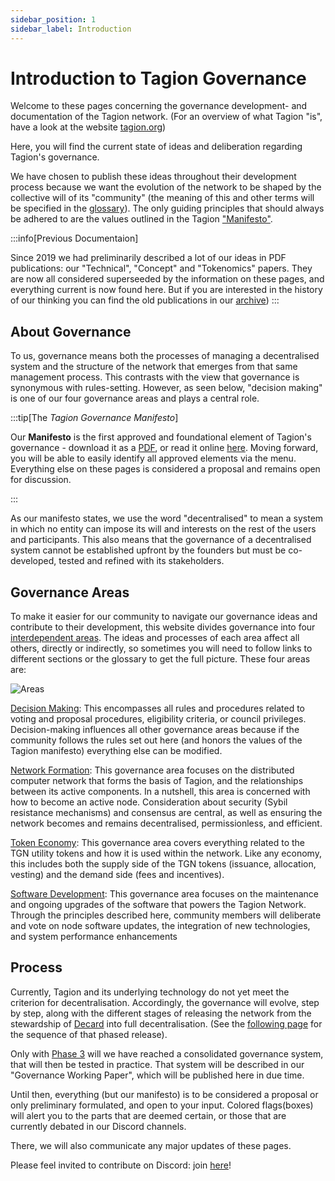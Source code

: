 ```yaml
---
sidebar_position: 1
sidebar_label: Introduction
---
```


# Introduction to Tagion Governance 

Welcome to these pages concerning the governance development- and documentation of the Tagion network.
(For an overview of what Tagion "is", have a look at the website [tagion.org](https://tagion.org))

Here, you will find the current state of ideas and deliberation regarding Tagion's governance. 

We have chosen to publish these ideas throughout their development process because we want the evolution of the network to be shaped by the collective will of its "community" (the meaning of this and other terms will be specified in the [glossary](./glossary)). The only guiding principles that should always be adhered to are the values outlined in the Tagion ["Manifesto"](./manifesto). 

:::info[Previous Documentaion]

Since 2019 we had preliminarily described a lot of our ideas in PDF publications: our "Technical", "Concept" and "Tokenomics" papers. They are now all considered superseeded by the information on these pages, and everything current is now found here. But if you are interested in the history of our thinking you can find the old publications in our [archive](./intro/archive))
:::



## About Governance

To us, governance means both the processes of managing a decentralised system and the structure of the network that emerges from that same management process. This contrasts with the view that governance is synonymous with rules-setting. However, as seen below, "decision making" is one of our four governance areas and plays a central role.

:::tip[The _Tagion Governance Manifesto_]

Our **Manifesto** is the first approved and foundational element of Tagion's governance - download it as a [PDF](https://www.tagion.org/resources/tagion-manifesto.pdf), or read it online [here](./intro/manifesto). 
Moving forward, you will be able to easily identify all approved elements via the menu. Everything else on these pages is considered a proposal and remains open for discussion. 

:::

As our manifesto states, we use the word "decentralised" to mean a system in which no entity can impose its will and interests on the rest of the users and participants. This also means that the governance of a decentralised system cannot be established upfront by the founders but must be co-developed, tested and refined with its stakeholders. 

## Governance Areas 

To make it easier for our community to navigate our governance ideas and contribute to their development, this website divides governance into four [interdependent areas](./governance_areas). The ideas and processes of each area affect all others, directly or indirectly, so sometimes you will need to follow links to different sections or the glossary to get the full picture. 
These four areas are: 

![Areas](/img/Gov_Areas.png)

[Decision Making](/gov/governance_areas/decision_making): This encompasses all rules and procedures related to voting and proposal procedures, eligibility criteria, or council privileges. Decision-making influences all other governance areas because if the community follows the rules set out here (and honors the values of the Tagion manifesto) everything else can be modified. 

[Network  Formation](/gov/governance_areas/network_formation): This governance area focuses on the distributed computer network that forms the basis of Tagion, and the relationships between its active components. In a nutshell, this area is concerned with how to become an active node. Consideration about security (Sybil resistance mechanisms) and consensus are central, as well as ensuring the network becomes and remains decentralised, permissionless, and efficient. 

[Token Economy](/gov/governance_areas/token_economy): This governance area covers everything related to the TGN utility tokens and how it is used within the network. Like any economy, this includes both the supply side of the TGN tokens (issuance, allocation, vesting) and the demand side (fees and incentives). 

[Software Development](/gov/governance_areas/software_development): This governance area focuses on the maintenance and ongoing upgrades of the software that powers the Tagion Network. Through the principles described here, community members will deliberate and vote on node software updates, the integration of new technologies, and system performance enhancements


## Process

Currently, Tagion and its underlying technology do not yet meet the criterion for decentralisation. Accordingly, the governance will evolve, step by step, along with the different stages of releasing the network from the stewardship of [Decard](https://www.tagion.org/about/) into full decentralisation. (See the [following page](/gov/intro/phased_release) for the sequence of that phased release).

Only with [Phase 3](/gov/intro/phased_release.md#3-curated-release) will we have reached a consolidated governance system, that will then be tested in practice. That system will be described in our "Governance Working Paper", which will be published here in due time. 

Until then, everything (but our manifesto) is to be considered a proposal or only preliminary formulated, and open to your input. Colored flags(boxes) will alert you to the parts that are deemed certain, or those that are currently debated in our Discord channels.

There, we will also communicate any major updates of these pages.

Please feel invited to contribute on Discord: join [here](https://discord.gg/wE4AA64a)!

[^1]: As our [glossary](/gov/glossary#formation) explains, we use this word analogous to its dual meaning in geology: the process of forming something AND the resulting structure (as in "rock formation").


